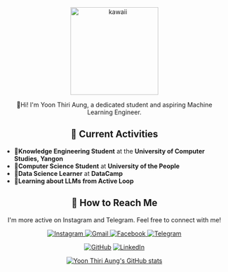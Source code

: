 <div align="center">
  <img src="https://github.com/user-attachments/assets/ef769588-9c41-4cf1-b24d-17970054b4ab" alt="kawaii" width="200" >

  🥑Hi! I'm Yoon Thiri Aung, a dedicated student and aspiring Machine Learning Engineer.

  ## 💮 Current Activities
</div>

  - 🧋**Knowledge Engineering Student** at the **University of Computer Studies, Yangon**
  - 🧃**Computer Science Student** at **University of the People**
  - 🦩**Data Science Learner** at **DataCamp**
  - 🫧**Learning about LLMs from Active Loop**

<div align="center">
  
  ## 💮 How to Reach Me

  
  I'm more active on Instagram and Telegram. Feel free to connect with me!

 <a href="https://www.instagram.com/yoonthiri_ag" target="_blank">
    <img src="https://img.shields.io/badge/Instagram-E4405F?style=for-the-badge&logo=instagram&logoColor=white" alt="Instagram">
  </a>

  <a href="mailto:yoonthiriaung04@gmail.com">
    <img src="https://img.shields.io/badge/Gmail-D14836?style=for-the-badge&logo=gmail&logoColor=white" alt="Gmail">
  </a>

  <a href="https://www.facebook.com/yoonthiriaung04?mibextid=ZbWKwL" target="_blank">
    <img src="https://img.shields.io/badge/Facebook-1877F2?style=for-the-badge&logo=facebook&logoColor=white" alt="Facebook">
  </a>

  <a href="https://t.me/yoonthiri04" target="_blank">
    <img src="https://img.shields.io/badge/Telegram-2CA5E0?style=for-the-badge&logo=telegram&logoColor=white" alt="Telegram">
  </a>
  

  
  [![GitHub](https://img.shields.io/badge/GitHub-Profile-black?style=for-the-badge&logo=github)](https://github.com/yoon-thiri04)
  [![LinkedIn](https://img.shields.io/badge/LinkedIn-Connect-blue?style=for-the-badge&logo=linkedin)](https://www.linkedin.com/in/yoon-thiri-aung-497a6929a)

  [![Yoon Thiri Aung's GitHub stats](https://github-readme-stats.vercel.app/api?username=yoon-thiri04&cache_seconds=2000)](https://github.com/yoon-thiri04/github-readme-stats)
  
</div>
